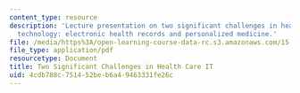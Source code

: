 ```yaml
---
content_type: resource
description: 'Lecture presentation on two significant challenges in health care information
  technology: electronic health records and personalized medicine.'
file: /media/https%3A/open-learning-course-data-rc.s3.amazonaws.com/15-571-generating-business-value-from-information-technology-spring-2009/4cdb788c751452beb6a49463331fe26c_MIT15_571s09_lec09.pdf
file_type: application/pdf
resourcetype: Document
title: Two Significant Challenges in Health Care IT
uid: 4cdb788c-7514-52be-b6a4-9463331fe26c
---
```

